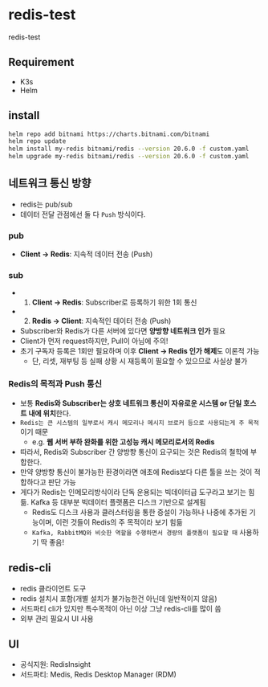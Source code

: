 # redis-test

redis-test

## Requirement

- K3s
- Helm

## install

```sh
helm repo add bitnami https://charts.bitnami.com/bitnami
helm repo update
helm install my-redis bitnami/redis --version 20.6.0 -f custom.yaml
helm upgrade my-redis bitnami/redis --version 20.6.0 -f custom.yaml
```

## 네트워크 통신 방향

- redis는 pub/sub
- 데이터 전달 관점에선 둘 다 `Push` 방식이다.

### pub

- **Client → Redis**: 지속적 데이터 전송 (Push)

### sub

- 1. **Client → Redis**: Subscriber로 등록하기 위한 1회 통신
- 2. **Redis → Client**: 지속적인 데이터 전송 (Push)
- Subscriber와 Redis가 다른 서버에 있다면 **양방향 네트워크 인가** 필요
- Client가 먼저 request하지만, Pull이 아님에 주의!
- 초기 구독자 등록은 1회만 필요하며 이후 **Client → Redis 인가 해제**도 이론적 가능
  - 단, 리셋, 재부팅 등 실패 상황 시 재등록이 필요할 수 있으므로 사실상 불가

### Redis의 목적과 Push 통신

- 보통 **Redis와 Subscriber는 상호 네트워크 통신이 자유로운 시스템 or 단일 호스트 내에 위치**한다.
- `Redis는 큰 시스템의 일부로서 캐시 메모리나 메시지 브로커 등으로 사용되는게 주 목적`이기 때문
  - e.g. **웹 서버 부하 완화를 위한 고성능 캐시 메모리로서의 Redis**
- 따라서, Redis와 Subscriber 간 양방향 통신이 요구되는 것은 Redis의 철학에 부합한다.
- 만약 양방향 통신이 불가능한 환경이라면 애초에 Redis보다 다른 툴을 쓰는 것이 적합하다고 판단 가능
- 게다가 Redis는 인메모리방식이라 단독 운용되는 빅데이터급 도구라고 보기는 힘듦. Kafka 등 대부분 빅데이터 플랫폼은 디스크 기반으로 설계됨
  - Redis도 디스크 사용과 클러스터링을 통한 증설이 가능하나 나중에 추가된 기능이며, 이런 것들이 Redis의 주 목적이라 보기 힘듦
  - `Kafka, RabbitMQ와 비슷한 역할을 수행하면서 경량의 플랫폼이 필요할 때` 사용하기 딱 좋음!

## redis-cli

- redis 클라이언트 도구
- redis 설치시 포함(개별 설치가 불가능한건 아닌데 일반적이지 않음)
- 서드파티 cli가 있지만 특수목적이 아닌 이상 그냥 redis-cli를 많이 씀
- 외부 관리 필요시 UI 사용

## UI

- 공식지원: RedisInsight
- 서드파티: Medis, Redis Desktop Manager (RDM)
